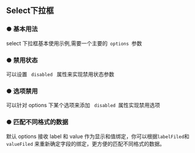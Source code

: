 <script setup>
    import demo1 from './demo1.vue' 
    import demo2 from './demo2.vue' 
    import demo3 from './demo3.vue'
    import demo4 from './demo4.vue'
    // import demo5 from './demo5.vue'
    // import demo6 from './demo6.vue'
</script>

## Select下拉框

### ● 基本用法 
<p>select 下拉框基本使用示例,需要一个主要的<code> options </code>参数</p>
<demo1/>

### ● 禁用状态 
<p>可以设置 <code> disabled </code> 属性来实现禁用状态参数</p>
<demo2/>

### ● 选项禁用 
<p>可以针对 options 下某个选项来添加 <code> disabled </code>属性实现禁用选项</p>
<demo3/>

### ● 匹配不同格式的数据 
<p>默认 options 接收 label 和 value 作为显示和值绑定，你可以根据<code>labelFiled</code>和<code> valueFiled</code> 来重新确定字段的绑定，更方便的匹配不同格式的数据。</p>
<demo4/>
